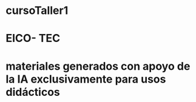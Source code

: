 # cursoTaller1
# EICO- TEC
# materiales generados con apoyo de la IA exclusivamente para usos didácticos 
